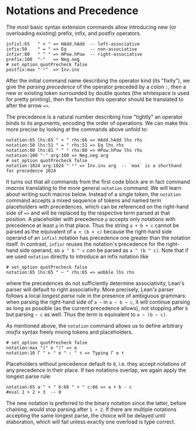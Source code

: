 # Notations and Precedence

The most basic syntax extension commands allow introducing new (or
overloading existing) prefix, infix, and postfix operators.

```lean
infixl:65   " + " => HAdd.hAdd  -- left-associative
infix:50    " = " => Eq         -- non-associative
infixr:80   " ^ " => HPow.hPow  -- right-associative
prefix:100  "-"   => Neg.neg
# set_option quotPrecheck false
postfix:max "⁻¹"  => Inv.inv
```

After the initial command name describing the operator kind (its
"fixity"), we give the *parsing precedence* of the operator preceded
by a colon `:`, then a new or existing token surrounded by double
quotes (the whitespace is used for pretty printing), then the function
this operator should be translated to after the arrow `=>`.

The precedence is a natural number describing how "tightly" an
operator binds to its arguments, encoding the order of operations. We
can make this more precise by looking at the commands above unfold to:

```lean
notation:65 lhs:65 " + " rhs:66 => HAdd.hAdd lhs rhs
notation:50 lhs:51 " = " rhs:51 => Eq lhs rhs
notation:80 lhs:81 " ^ " rhs:80 => HPow.hPow lhs rhs
notation:100 "-" arg:100 => Neg.neg arg
# set_option quotPrecheck false
notation:1024 arg:1024 "⁻¹" => Inv.inv arg  -- `max` is a shorthand for precedence 1024
```

It turns out that all commands from the first code block are in fact
command *macros* translating to the more general `notation` command.
We will learn about writing such macros below. Instead of a single
token, the `notation` command accepts a mixed sequence of tokens and
named term placeholders with precedences, which can be referenced on
the right-hand side of `=>` and will be replaced by the respective
term parsed at that position. A placeholder with precedence `p`
accepts only notations with precedence at least `p` in that place.
Thus the string `a + b + c` cannot be parsed as the equivalent of `a +
(b + c)` because the right-hand side operand of an `infixl` notation
has precedence one greater than the notation itself. In contrast,
`infixr` reuses the notation's precedence for the right-hand side
operand, so `a ^ b ^ c` *can* be parsed as `a ^ (b ^ c)`. Note that if
we used `notation` directly to introduce an infix notation like
```lean
# set_option quotPrecheck false
notation:65 lhs:65 " ~ " rhs:65 => wobble lhs rhs
```
where the precedences do not sufficiently determine associativity,
Lean's parser will default to right associativity. More precisely,
Lean's parser follows a local *longest parse* rule in the presence of
ambiguous grammars: when parsing the right-hand side of `a ~` in `a ~
b ~ c`, it will continue parsing as long as possible (as the current
precedence allows), not stopping after `b` but parsing `~ c` as well.
Thus the term is equivalent to `a ~ (b ~ c)`.

As mentioned above, the `notation` command allows us to define
arbitrary *mixfix* syntax freely mixing tokens and placeholders.
```lean
# set_option quotPrecheck false
notation:max "(" e ")" => e
notation:10 Γ " ⊢ " e " : " τ => Typing Γ e τ
```
Placeholders without precedence default to `0`, i.e. they accept
notations of any precedence in their place. If two notations overlap,
we again apply the longest parse rule:
```lean
notation:65 a " + " b:66 " + " c:66 => a + b - c
#eval 1 + 2 + 3  -- 0
```
The new notation is preferred to the binary notation since the latter,
before chaining, would stop parsing after `1 + 2`. If there are
multiple notations accepting the same longest parse, the choice will
be delayed until elaboration, which will fail unless exactly one
overload is type correct.
